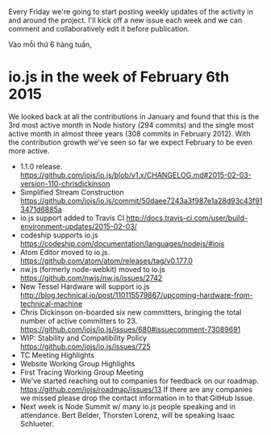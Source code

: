 Every Friday we're going to start posting weekly updates of the activity in and around the project. I'll kick off a new issue each week and we can comment and collaboratively edit it before publication.

Vào mỗi thứ 6 hàng tuần,

# io.js in the week of February 6th 2015

We looked back at all the contributions in January and found that this is the 3rd most active month in Node history (294 commits) and the single most active month in almost three years (308 commits in February 2012). With the contribution growth we've seen so far we expect February to be even more active.

* 1.1.0 release. https://github.com/iojs/io.js/blob/v1.x/CHANGELOG.md#2015-02-03-version-110-chrisdickinson
* Simplified Stream Construction https://github.com/iojs/io.js/commit/50daee7243a3f987e1a28d93c43f913471d6885a
* io.js support added to Travis CI http://docs.travis-ci.com/user/build-environment-updates/2015-02-03/
* codeship supports io.js https://codeship.com/documentation/languages/nodejs/#iojs
* Atom Editor moved to io.js. https://github.com/atom/atom/releases/tag/v0.177.0
* nw.js (formerly node-webkit) moved to io.js https://github.com/nwjs/nw.js/issues/2742
* New Tessel Hardware will support io.js http://blog.technical.io/post/110115579867/upcoming-hardware-from-technical-machine
* Chris Dickinson on-boarded six new committers, bringing the total number of active committers to 23. https://github.com/iojs/io.js/issues/680#issuecomment-73089691
* WIP: Stability and Compatibility Policy https://github.com/iojs/io.js/issues/725
* TC Meeting Highlights
* Website Working Group Highlights
* First Tracing Working Group Meeting
* We've started reaching out to companies for feedback on our roadmap. https://github.com/iojs/roadmap/issues/13 If there are any companies we missed please drop the contact information in to that GitHub Issue.
* Next week is Node Summit w/ many io.js people speaking and in attendance. Bert Belder,  Thorsten Lorenz, will be speaking Isaac Schlueter.
